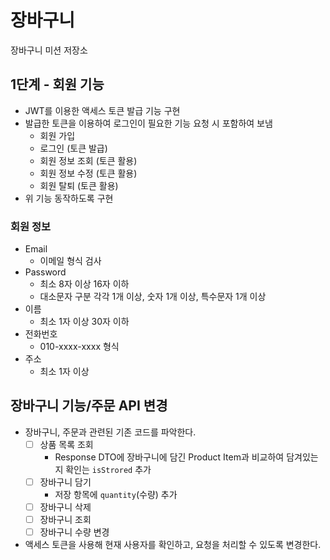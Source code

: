 # 장바구니 

장바구니 미션 저장소

## 1단계 - 회원 기능

- JWT를 이용한 액세스 토큰 발급 기능 구현
- 발급한 토큰을 이용하여 로그인이 필요한 기능 요청 시 포함하여 보냄
    - 회원 가입
    - 로그인 (토큰 발급)
    - 회원 정보 조회 (토큰 활용)
    - 회원 정보 수정 (토큰 활용)
    - 회원 탈퇴 (토큰 활용)
- 위 기능 동작하도록 구현

### 회원 정보

- Email
    - 이메일 형식 검사
- Password
    - 최소 8자 이상 16자 이하
    - 대소문자 구분 각각 1개 이상, 숫자 1개 이상, 특수문자 1개 이상
- 이름
    - 최소 1자 이상 30자 이하
- 전화번호
    - 010-xxxx-xxxx 형식
- 주소
  - 최소 1자 이상

## 장바구니 기능/주문 API 변경
- 장바구니, 주문과 관련된 기존 코드를 파악한다.
  - [ ] 상품 목록 조회
    - Response DTO에 장바구니에 담긴 Product Item과 비교하여 담겨있는지 확인는 `isStrored` 추가
  - [ ] 장바구니 담기
    - 저장 항목에 `quantity`(수량) 추가
  - [ ] 장바구니 삭제
  - [ ] 장바구니 조회
  - [ ] 장바구니 수량 변경
- 액세스 토큰을 사용해 현재 사용자를 확인하고, 요청을 처리할 수 있도록 변경한다.
